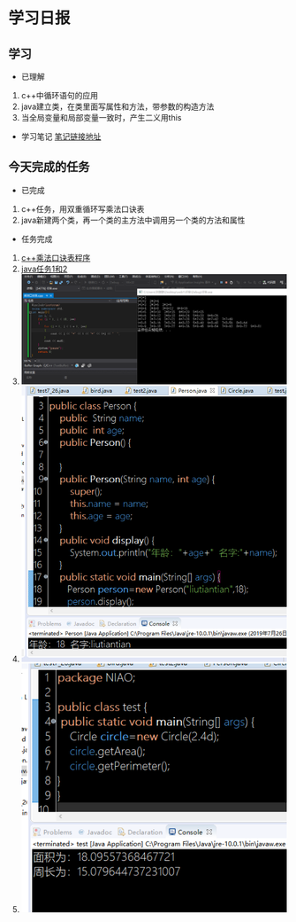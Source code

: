 # 学习日报

## 学习

* 已理解
1. c++中循环语句的应用
2. java建立类，在类里面写属性和方法，带参数的构造方法
3. 当全局变量和局部变量一致时，产生二义用this

* 学习笔记
[笔记链接地址](https://github.com/liutiantian1234/-.md/blob/master/7.26-1.md)

## 今天完成的任务

* 已完成
1. c++任务，用双重循环写乘法口诀表
2. java新建两个类，再一个类的主方法中调用另一个类的方法和属性

* 任务完成

1. [c++乘法口诀表程序](https://github.com/liutiantian1234/-.md/blob/master/7.26c%2B%2B程序.md)
2. [java任务1和2](https://github.com/liutiantian1234/-.md/blob/master/7.26java程序.md)
4. ![](https://github.com/liutiantian1234/-.md/blob/master/7.26c%2B%2B程序.png)
5. ![](https://github.com/liutiantian1234/-.md/blob/master/7.26java任务1截图.png)
6. ![](https://github.com/liutiantian1234/-.md/blob/master/7.26java任务2截图.png)
